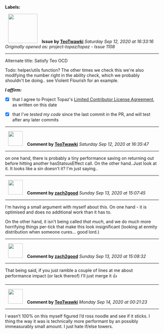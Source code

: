 **Labels:**



<a href="https://github.com/TeoTwawki"><img src="https://avatars0.githubusercontent.com/u/6871475?v=4" width="96" height="96" hspace="10"></img></a> **Issue by [TeoTwawki](https://github.com/TeoTwawki)**
_Saturday Sep 12, 2020 at 16:33:16_
_Originally opened as: project-topaz/topaz - Issue 1108_

----

Alternate title: Satisfy Teo OCD

Todo: helper/utils function? The other times we check this we're also modifying the number right in the ability check, which we probably shouldn't be doing.. see Violent Flourish for an example.

<!-- place 'x' mark between square [] brackets to affirm: -->
**_I affirm:_**
- [x] that I agree to Project Topaz's [Limited Contributor License Agreement](http://project-topaz.com/blob/release/CONTRIBUTOR_AGREEMENT.md), as written on this date
- [x] that I've _tested my code_ since the last commit in the PR, and will test after any later commits




----
<a href="https://github.com/TeoTwawki"><img src="https://avatars0.githubusercontent.com/u/6871475?v=4" width="48" height="48" hspace="10"></img></a> **Comment by [TeoTwawki](https://github.com/TeoTwawki)**
_Saturday Sep 12, 2020 at 16:35:47_

----

on one hand, there is probably a tiny performance saving on returning out before hitting another hasStatsusEffect call. On the other hand..Just look at it. It looks like a sin doesn't it? I'm just saying..


----
<a href="https://github.com/zach2good"><img src="https://avatars3.githubusercontent.com/u/1389729?v=4" width="48" height="48" hspace="10"></img></a> **Comment by [zach2good](https://github.com/zach2good)**
_Sunday Sep 13, 2020 at 15:07:45_

----

I'm having a small argument with myself about this. On one hand - it is optimised and does no additional work than it has to.

On the other hand, it isn't being called _that much_, and we do much more horrifying things per-tick that make this look insignificant (looking at enmity distribution when someone cures... good lord.)


----
<a href="https://github.com/zach2good"><img src="https://avatars3.githubusercontent.com/u/1389729?v=4" width="48" height="48" hspace="10"></img></a> **Comment by [zach2good](https://github.com/zach2good)**
_Sunday Sep 13, 2020 at 15:08:32_

----

That being said, if you just ramble a couple of lines at me about performance impact (or lack thereof) I'll just merge it 👍 


----
<a href="https://github.com/TeoTwawki"><img src="https://avatars0.githubusercontent.com/u/6871475?v=4" width="48" height="48" hspace="10"></img></a> **Comment by [TeoTwawki](https://github.com/TeoTwawki)**
_Monday Sep 14, 2020 at 00:21:23_

----

I wasn’t 100% on this myself figured I’d ross noodle and see if it sticks. I thing the way it was is technically more performant by an possibly immeasurably small amount. I just hate if/else towers.
